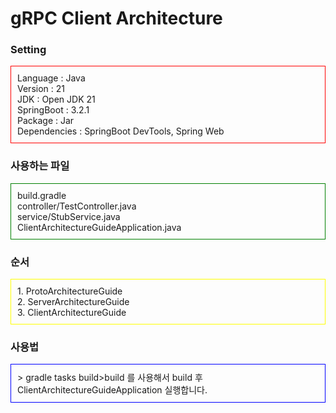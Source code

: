 # gRPC Client Architecture

### Setting
<div style="border: 1px solid red;padding:10px;">
Language : Java <br />
Version : 21 <br />
JDK : Open JDK 21 <br />
SpringBoot : 3.2.1 <br />
Package : Jar <br />
Dependencies : SpringBoot DevTools, Spring Web
</div>

### 사용하는 파일
<div style="border: 1px solid green;padding:10px;">
build.gradle <br />
controller/TestController.java<br />
service/StubService.java<br />
ClientArchitectureGuideApplication.java
</div>

### 순서
<div style="padding: 10px;border: 1px solid yellow;">
1. ProtoArchitectureGuide <br/>
2. ServerArchitectureGuide <br/>
3. ClientArchitectureGuide
</div>

### 사용법
<div style="border:1px solid blue;padding:10px;">
> gradle tasks build>build 를 사용해서 build 후<br />
ClientArchitectureGuideApplication 실행합니다.
</div>